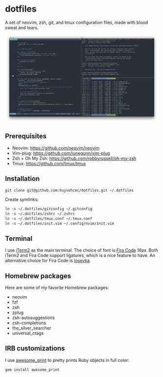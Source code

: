 # dotfiles
A set of neovim, zsh, git, and tmux configuration files, made with blood sweat and tears.

![terminal](terminal.png)

## Prerequisites

- Neovim: https://github.com/neovim/neovim
- Vim-plug: https://github.com/junegunn/vim-plug
- Zsh + Oh My Zsh: https://github.com/robbyrussell/oh-my-zsh
- Tmux: https://github.com/tmux/tmux

## Installation

```
git clone git@github.com:huyvohcmc/dotfiles.git ~/.dotfiles
```

Create symlinks:

```
ln -s ~/.dotfiles/gitconfig ~/.gitconfig
ln -s ~/.dotfiles/zshrc ~/.zshrc
ln -s ~/.dotfiles/tmux.conf ~/.tmux.conf
ln -s ~/.dotfiles/init.vim ~/.config/nvim/init.vim
```

## Terminal

I use [iTerm2](https://www.iterm2.com/) as the main terminal. The choice of font is [Fira Code](https://github.com/tonsky/FiraCode) 16px. Both iTerm2 and Fira Code support ligatures, which is a nice feature to have. An alternative choice for Fira Code is [Iosevka](https://github.com/be5invis/Iosevka).

## Homebrew packages

Here are some of my favorite Homebrew packages:

- neovim
- fzf
- zsh
- zplug
- zsh-autosuggestions
- zsh-completions
- the_silver_searcher
- universal_ctags

## IRB customizations

I use [awesome_print](https://github.com/awesome-print/awesome_print) to pretty prints Ruby objects in full color:

```
gem install awesome_print
```
